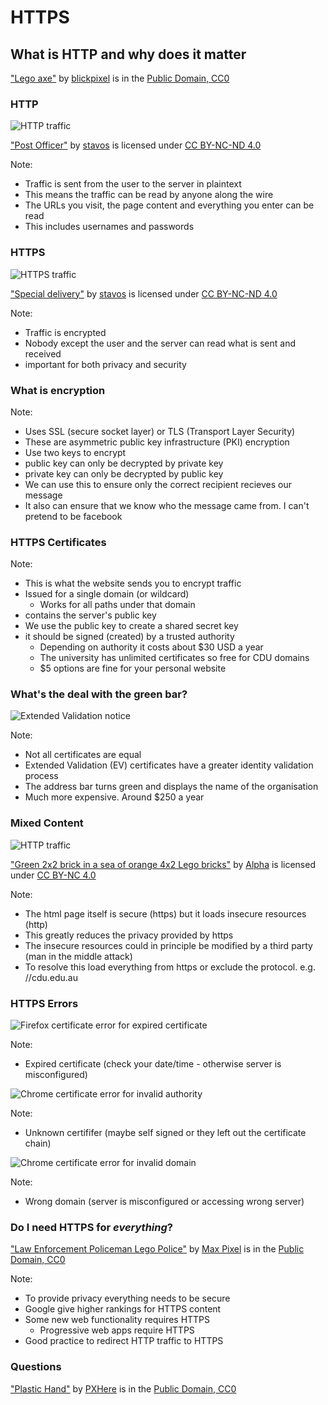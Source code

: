 <!-- .slide: data-background-image="images/lego-568042_1280.jpg" -->
# HTTPS
## What is HTTP and why does it matter

<span class="attribution">
<a href="https://pixabay.com/en/lego-males-axe-toys-legomaennchen-568042/" target="_blank">"Lego axe"</a> by <a href="https://pixabay.com/en/users/blickpixel-52945/" target="_blank">blickpixel</a> is in the <a href="http://creativecommons.org/publicdomain/zero/1.0/" target="_blank">Public Domain, CC0</a>
</span>



<!-- .slide: data-background-image="images/lego-postman.jpg" -->
### HTTP
![HTTP traffic](images/http_traffic.png) <!-- .element: class="fragment" data-fragment-index="1" -->

<span class="attribution">
<a href="https://www.flickr.com/photos/stavos52093/12361203415" target="_blank">"Post Officer"</a> by <a href="https://www.flickr.com/photos/stavos52093/" target="_blank"> stavos</a> is licensed under <a href="http://creativecommons.org/licenses/by-nc-nd/4.0" target="_blank">CC BY-NC-ND 4.0</a>
</span>

Note:
* Traffic is sent from the user to the server in plaintext
* This means the traffic can be read by anyone along the wire
* The URLs you visit, the page content and everything you enter can be read
* This includes usernames and passwords



<!-- .slide: data-background-image="images/lego-guarded.jpg" -->
### HTTPS
![HTTPS traffic](images/https_traffic.png) <!-- .element: class="fragment" data-fragment-index="1" -->

<span class="attribution">
<a href="https://www.flickr.com/photos/stavos52093/12383314604/in/photostream/" target="_blank">"Special delivery"</a> by <a href="https://www.flickr.com/photos/stavos52093/" target="_blank"> stavos</a> is licensed under <a href="http://creativecommons.org/licenses/by-nc-nd/4.0" target="_blank">CC BY-NC-ND 4.0</a>
</span>

Note:
* Traffic is encrypted
* Nobody except the user and the server can read what is sent and received
* important for both privacy and security



<!-- .slide: data-background-image="images/encryption.jpg" -->
### What is encryption

Note:
* Uses SSL (secure socket layer) or TLS (Transport Layer Security)
* These are asymmetric public key infrastructure (PKI) encryption
* Use two keys to encrypt
 * public key can only be decrypted by private key
 * private key can only be decrypted by public key
* We can use this to ensure only the correct recipient recieves our message
* It also can ensure that we know who the message came from. I can't pretend to be facebook



<!-- .slide: data-background-image="images/lego-keys.png" -->
### HTTPS Certificates

Note:
* This is what the website sends you to encrypt traffic
* Issued for a single domain (or wildcard)
	* Works for all paths under that domain
* contains the server's public key
* We use the public key to create a shared secret key
* it should be signed (created) by a trusted authority
	* Depending on authority it costs about $30 USD a year
	* The university has unlimited certificates so free for CDU domains
	* $5 options are fine for your personal website



<!-- .slide: data-background-image="images/green-bricks.jpg" -->
### What's the deal with the green bar?
![Extended Validation notice](images/ev_certifcate.png)

Note:
* Not all certificates are equal
* Extended Validation (EV) certificates have a greater identity validation process
* The address bar turns green and displays the name of the organisation
* Much more expensive. Around $250 a year



<!-- .slide: data-background-image="images/mixed-blocks.jpg" -->
### Mixed Content
![HTTP traffic](images/ssl-mixed-content.png) <!-- .element: class="fragment" data-fragment-index="1" -->

<span class="attribution">
<a href="https://www.flickr.com/photos/avlxyz/35435817803" target="_blank">"Green 2x2 brick in a sea of orange 4x2 Lego bricks"</a> by <a href="https://www.flickr.com/photos/avlxyz/" target="_blank">Alpha</a> is licensed under <a href="http://creativecommons.org/licenses/by-nc/4.0" target="_blank">CC BY-NC 4.0</a>
</span>

Note:
* The html page itself is secure (https) but it loads insecure resources (http)
* This greatly reduces the privacy provided by https
* The insecure resources could in principle be modified by a third party (man in the middle attack)
* To resolve this load everything from https or exclude the protocol. e.g. //cdu.edu.au



<!-- .slide: data-background-image="https://media.giphy.com/media/l3q2y0UyD0OOMchAA/giphy.gif" -->
### HTTPS Errors


![Firefox certificate error for expired certificate](images/cert-error-expired.png)

Note:
* Expired certificate (check your date/time - otherwise server is misconfigured)


![Chrome certificate error for invalid authority](images/cert-error-invalid.png)

Note:
* Unknown certififer (maybe self signed or they left out the certificate chain)


![Chrome certificate error for invalid domain](images/cert-error-domain.png)

Note:
* Wrong domain (server is misconfigured or accessing wrong server)



<!-- .slide: data-background-image="images/Law-Enforcement-Policeman-Lego-Police-1058422.jpg" -->
### Do I need HTTPS for *everything*?

<span class="attribution">
<a href="http://maxpixel.freegreatpicture.com/Law-Enforcement-Policeman-Lego-Police-1058422" target="_blank">"Law Enforcement Policeman Lego Police"</a> by <a href="http://maxpixel.freegreatpicture.com/" target="_blank">Max Pixel</a> is in the <a href="http://creativecommons.org/publicdomain/zero/1.0/" target="_blank">Public Domain, CC0</a>
</span>

Note:
* To provide privacy everything needs to be secure
* Google give higher rankings for HTTPS content
* Some new web functionality requires HTTPS
	* Progressive web apps require HTTPS
* Good practice to redirect HTTP traffic to HTTPS



<!-- .slide: data-background-image="images/hand-plastic-finger-macro-yellow-closeup-281276-pxhere.com.jpg" -->
### Questions

<span class="attribution">
<a href="https://pxhere.com/en/photo/281276" target="_blank">"Plastic Hand"</a> by <a href="https://pxhere.com/" target="_blank">PXHere</a> is in the <a href="http://creativecommons.org/publicdomain/zero/1.0/" target="_blank">Public Domain, CC0</a>
</span>
